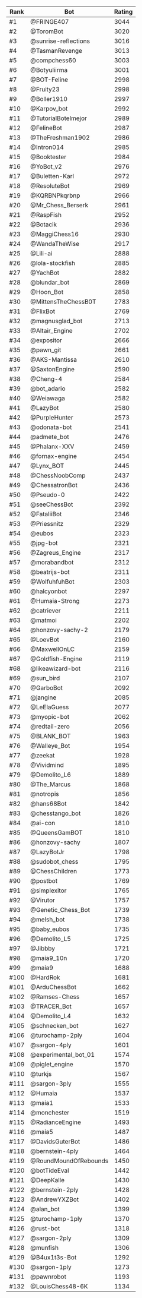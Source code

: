 Rank|Bot|Rating
---|---|---
#1|@FRINGE407|3044
#2|@ToromBot|3020
#3|@sunrise-reflections|3016
#4|@TasmanRevenge|3013
#5|@compchess60|3003
#6|@Botyuliirma|3001
#7|@BOT-Feline|2998
#8|@Fruity23|2998
#9|@Boller1910|2997
#10|@Karpov_bot|2992
#11|@TutorialBotelmejor|2989
#12|@FelineBot|2987
#13|@TheFreshman1902|2986
#14|@Intron014|2985
#15|@Booktester|2984
#16|@YoBot_v2|2976
#17|@Buletten-Karl|2972
#18|@ResoluteBot|2969
#19|@KQRBNPkqrbnp|2966
#20|@Mr_Chess_Berserk|2961
#21|@RaspFish|2952
#22|@Botacik|2936
#23|@MaggiChess16|2930
#24|@WandaTheWise|2917
#25|@Lili-ai|2888
#26|@lola-stockfish|2885
#27|@YachBot|2882
#28|@blundar_bot|2869
#29|@Hoon_Bot|2858
#30|@MittensTheChessB0T|2783
#31|@FlixBot|2769
#32|@magnusglad_bot|2713
#33|@Altair_Engine|2702
#34|@expositor|2666
#35|@pawn_git|2661
#36|@AKS-Mantissa|2610
#37|@SaxtonEngine|2590
#38|@Cheng-4|2584
#39|@bot_adario|2582
#40|@Weiawaga|2582
#41|@LazyBot|2580
#42|@PurpleHunter|2573
#43|@odonata-bot|2541
#44|@admete_bot|2476
#45|@Phalanx-XXV|2459
#46|@fornax-engine|2454
#47|@Lynx_BOT|2445
#48|@ChessNoobComp|2437
#49|@ChessatronBot|2436
#50|@Pseudo-0|2422
#51|@seeChessBot|2392
#52|@FataliiBot|2346
#53|@Priessnitz|2329
#54|@eubos|2323
#55|@jpg-bot|2321
#56|@Zagreus_Engine|2317
#57|@morabandbot|2312
#58|@beatrijs-bot|2311
#59|@WolfuhfuhBot|2303
#60|@halcyonbot|2297
#61|@Humaia-Strong|2273
#62|@catriever|2211
#63|@matmoi|2202
#64|@honzovy-sachy-2|2179
#65|@LoevBot|2160
#66|@MaxwellOnLC|2159
#67|@Goldfish-Engine|2119
#68|@likeawizard-bot|2116
#69|@sun_bird|2107
#70|@GarboBot|2092
#71|@jangine|2085
#72|@LeElaGuess|2077
#73|@myopic-bot|2062
#74|@redtail-zero|2056
#75|@BLANK_BOT|1963
#76|@Walleye_Bot|1954
#77|@zeekat|1928
#78|@Vividmind|1895
#79|@Demolito_L6|1889
#80|@The_Marcus|1868
#81|@notropis|1856
#82|@hans68Bot|1842
#83|@chesstango_bot|1826
#84|@ai-con|1810
#85|@QueensGamBOT|1810
#86|@honzovy-sachy|1807
#87|@LazyBotJr|1798
#88|@sudobot_chess|1795
#89|@ChessChildren|1773
#90|@postbot|1769
#91|@simplexitor|1765
#92|@Virutor|1757
#93|@Genetic_Chess_Bot|1739
#94|@melsh_bot|1738
#95|@baby_eubos|1735
#96|@Demolito_L5|1725
#97|@Jibbby|1721
#98|@maia9_10n|1720
#99|@maia9|1688
#100|@HardRok|1681
#101|@ArduChessBot|1662
#102|@Ramses-Chess|1657
#103|@TRACER_Bot|1657
#104|@Demolito_L4|1632
#105|@schnecken_bot|1627
#106|@turochamp-2ply|1604
#107|@sargon-4ply|1601
#108|@experimental_bot_01|1574
#109|@piglet_engine|1570
#110|@turkjs|1567
#111|@sargon-3ply|1555
#112|@Humaia|1537
#113|@maia1|1533
#114|@monchester|1519
#115|@RadianceEngine|1493
#116|@maia5|1487
#117|@DavidsGuterBot|1486
#118|@bernstein-4ply|1464
#119|@RoundMoundOfRebounds|1450
#120|@botTideEval|1442
#121|@DeepKalle|1430
#122|@bernstein-2ply|1428
#123|@AndrewYXZBot|1402
#124|@alan_bot|1399
#125|@turochamp-1ply|1370
#126|@rust-bot|1318
#127|@sargon-2ply|1309
#128|@munfish|1306
#129|@B4ux1t3s-Bot|1292
#130|@sargon-1ply|1273
#131|@pawnrobot|1193
#132|@LouisChess48-6K|1134
